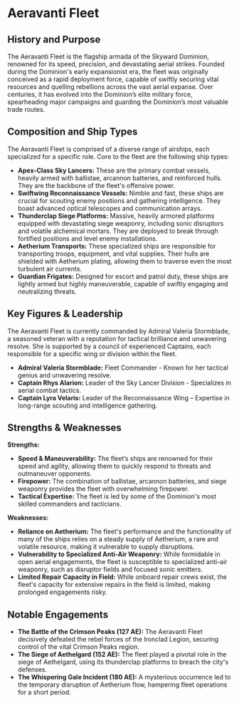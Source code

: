 # Aeravanti Fleet

## History and Purpose

The Aeravanti Fleet is the flagship armada of the Skyward Dominion, renowned for its speed, precision, and devastating aerial strikes. Founded during the Dominion's early expansionist era, the fleet was originally conceived as a rapid deployment force, capable of swiftly securing vital resources and quelling rebellions across the vast aerial expanse.  Over centuries, it has evolved into the Dominion’s elite military force, spearheading major campaigns and guarding the Dominion’s most valuable trade routes.

## Composition and Ship Types

The Aeravanti Fleet is comprised of a diverse range of airships, each specialized for a specific role. Core to the fleet are the following ship types:

*   **Apex-Class Sky Lancers:** These are the primary combat vessels, heavily armed with ballistae, arcannon batteries, and reinforced hulls. They are the backbone of the fleet's offensive power.
*   **Swiftwing Reconnaissance Vessels:** Nimble and fast, these ships are crucial for scouting enemy positions and gathering intelligence. They boast advanced optical telescopes and communication arrays.
*   **Thunderclap Siege Platforms:** Massive, heavily armored platforms equipped with devastating siege weaponry, including sonic disruptors and volatile alchemical mortars. They are deployed to break through fortified positions and level enemy installations.
*   **Aetherium Transports:** These specialized ships are responsible for transporting troops, equipment, and vital supplies. Their hulls are shielded with Aetherium plating, allowing them to traverse even the most turbulent air currents.
*   **Guardian Frigates:** Designed for escort and patrol duty, these ships are lightly armed but highly maneuverable, capable of swiftly engaging and neutralizing threats.

## Key Figures & Leadership

The Aeravanti Fleet is currently commanded by Admiral Valeria Stormblade, a seasoned veteran with a reputation for tactical brilliance and unwavering resolve.  She is supported by a council of experienced Captains, each responsible for a specific wing or division within the fleet.

*   **Admiral Valeria Stormblade:** Fleet Commander - Known for her tactical genius and unwavering resolve.
*   **Captain Rhys Alarion:** Leader of the Sky Lancer Division - Specializes in aerial combat tactics.
*   **Captain Lyra Velaris:** Leader of the Reconnaissance Wing – Expertise in long-range scouting and intelligence gathering.

## Strengths & Weaknesses

**Strengths:**

*   **Speed & Maneuverability:** The fleet’s ships are renowned for their speed and agility, allowing them to quickly respond to threats and outmaneuver opponents.
*   **Firepower:** The combination of ballistae, arcannon batteries, and siege weaponry provides the fleet with overwhelming firepower.
*   **Tactical Expertise:** The fleet is led by some of the Dominion's most skilled commanders and tacticians.

**Weaknesses:**

*   **Reliance on Aetherium:**  The fleet's performance and the functionality of many of the ships relies on a steady supply of Aetherium, a rare and volatile resource, making it vulnerable to supply disruptions.
*   **Vulnerability to Specialized Anti-Air Weaponry:** While formidable in open aerial engagements, the fleet is susceptible to specialized anti-air weaponry, such as disruptor fields and focused sonic emitters.
*   **Limited Repair Capacity in Field:** While onboard repair crews exist, the fleet's capacity for extensive repairs in the field is limited, making prolonged engagements risky.

## Notable Engagements

*   **The Battle of the Crimson Peaks (127 AE):** The Aeravanti Fleet decisively defeated the rebel forces of the Ironclad Legion, securing control of the vital Crimson Peaks region.
*   **The Siege of Aethelgard (152 AE):** The fleet played a pivotal role in the siege of Aethelgard, using its thunderclap platforms to breach the city's defenses.
*   **The Whispering Gale Incident (180 AE):** A mysterious occurrence led to the temporary disruption of Aetherium flow, hampering fleet operations for a short period.
